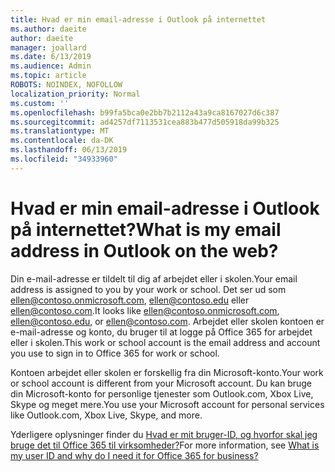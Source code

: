 ```yaml
---
title: Hvad er min email-adresse i Outlook på internettet
ms.author: daeite
author: daeite
manager: joallard
ms.date: 6/13/2019
ms.audience: Admin
ms.topic: article
ROBOTS: NOINDEX, NOFOLLOW
localization_priority: Normal
ms.custom: ''
ms.openlocfilehash: b99fa5bca0e2bb7b2112a43a9ca8167027d6c387
ms.sourcegitcommit: ad4257df7113531cea883b477d505918da99b325
ms.translationtype: MT
ms.contentlocale: da-DK
ms.lasthandoff: 06/13/2019
ms.locfileid: "34933960"
---
```

# <a name="what-is-my-email-address-in-outlook-on-the-web"></a><span data-ttu-id="b5084-102">Hvad er min email-adresse i Outlook på internettet?</span><span class="sxs-lookup"><span data-stu-id="b5084-102">What is my email address in Outlook on the web?</span></span>

<span data-ttu-id="b5084-103">Din e-mail-adresse er tildelt til dig af arbejdet eller i skolen.</span><span class="sxs-lookup"><span data-stu-id="b5084-103">Your email address is assigned to you by your work or school.</span></span> <span data-ttu-id="b5084-104">Det ser ud som ellen@contoso.onmicrosoft.com, ellen@contoso.edu eller ellen@contoso.com.</span><span class="sxs-lookup"><span data-stu-id="b5084-104">It looks like ellen@contoso.onmicrosoft.com, ellen@contoso.edu, or ellen@contoso.com.</span></span> <span data-ttu-id="b5084-105">Arbejdet eller skolen kontoen er e-mail-adresse og konto, du bruger til at logge på Office 365 for arbejdet eller i skolen.</span><span class="sxs-lookup"><span data-stu-id="b5084-105">This work or school account is the email address and account you use to sign in to Office 365 for work or school.</span></span>

<span data-ttu-id="b5084-106">Kontoen arbejdet eller skolen er forskellig fra din Microsoft-konto.</span><span class="sxs-lookup"><span data-stu-id="b5084-106">Your work or school account is different from your Microsoft account.</span></span> <span data-ttu-id="b5084-107">Du kan bruge din Microsoft-konto for personlige tjenester som Outlook.com, Xbox Live, Skype og meget mere.</span><span class="sxs-lookup"><span data-stu-id="b5084-107">You use your Microsoft account for personal services like Outlook.com, Xbox Live, Skype, and more.</span></span>

<span data-ttu-id="b5084-108">Yderligere oplysninger finder du [Hvad er mit bruger-ID, og hvorfor skal jeg bruge det til Office 365 til virksomheder?](https://support.office.com/article/37da662b-5da6-4b56-a091-2731b2ecc8b4)</span><span class="sxs-lookup"><span data-stu-id="b5084-108">For more information, see [What is my user ID and why do I need it for Office 365 for business?](https://support.office.com/article/37da662b-5da6-4b56-a091-2731b2ecc8b4)</span></span>